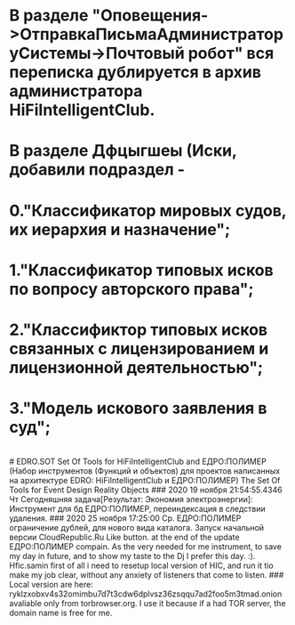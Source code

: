 # В разделе "Оповещения->ОтправкаПисьмаАдминистраторуСистемы->Почтовый робот" вся переписка дублируется в архив администратора HiFiIntelligentClub.
# В разделе Дфцыгшеы (Иски, добавили подраздел - 
# 0."Классификатор мировых судов, их иерархия и назначение";
# 1."Классификатор типовых исков по вопросу авторского права";
# 2."Классификтор типовых исков связанных с лицензированием и лицензионной деятельностью";
# 3."Модель искового заявления в суд";
<br/>
# EDRO.SOT Set Of Tools for HiFiIntelligentClub and ЕДРО:ПОЛИМЕР (Набор инструментов (Функций и объектов) для проектов написанных на архитектуре EDRO: HiFiIntelligentClub и ЕДРО:ПОЛИМЕР)
The Set Of Tools for Event Design Reality Objects
### 2020 19 ноября 21:54:55.4346 Чт Сегодняшняя задача[Результат: Экономия электроэнергии]: Инструмент для бд ЕДРО:ПОЛИМЕР, переиндексация в следствии удаления.
### 2020 25 ноября 17:25:00 Ср. ЕДРО:ПОЛИМЕР ограничение дублей, для нового вида каталога. Запуск начальной версии CloudRepublic.Ru Like button. at the end of the update ЕДРО:ПОЛИМЕР compain. As the very needed for me instrument, to save my day in future, and to show my taste to the Dj I prefer this day. :). Hfic.samin first of all i need to resetup local version of HIC, and run it tio make my job clear, without any anxiety of listeners that come to listen.
### Local version are here: ryklzxobxv4s32omimbu7d7t3cdw6dplvsz36zsqqu7ad2foo5m3tmad.onion avaliable only from torbrowser.org. I use it because if a had TOR server, the domain name is free for me.
